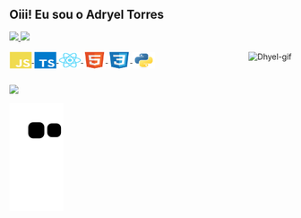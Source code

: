 ## Oiii! Eu sou o Adryel Torres 
 <div>
  <a href="https://github.com/DhyellTorres">
  <img height="180em" src="https://github-readme-stats.vercel.app/api?username=DhyellTorres&show_icons=true&theme=radical&include_all_commits=true&count_private=true"/>
  <img height="180em" src="https://github-readme-stats.vercel.app/api/top-langs/?username=DhyellTorres&layout=compact&langs_count=7&theme=radical"/>
</div>
<div style="display: inline_block"><br>
  <img align="center" alt="Dhyel-Js" height="30" width="40" src="https://raw.githubusercontent.com/devicons/devicon/master/icons/javascript/javascript-plain.svg">
  <img align="center" alt="Dhyel-Ts" height="30" width="40" src="https://raw.githubusercontent.com/devicons/devicon/master/icons/typescript/typescript-plain.svg">
  <img align="center" alt="Dhyel-React" height="30" width="40" src="https://raw.githubusercontent.com/devicons/devicon/master/icons/react/react-original.svg">
  <img align="center" alt="Dhyel-HTML" height="30" width="40" src="https://raw.githubusercontent.com/devicons/devicon/master/icons/html5/html5-original.svg">
  <img align="center" alt="Dhyel-CSS" height="30" width="40" src="https://raw.githubusercontent.com/devicons/devicon/master/icons/css3/css3-original.svg">
  <img align="center" alt="Dhyel-Python" height="30" width="40" src="https://raw.githubusercontent.com/devicons/devicon/master/icons/python/python-original.svg">
  <img align="right" alt="Dhyel-gif" src="https://i.picasion.com/pic91/76e9973600e2fef7b47a4c05f967f49c.gif">
</div>
  
  ##
 
<div> 
  <a href="https://instagram.com/DhyellTorres" target="_blank"><img src="https://img.shields.io/badge/-Instagram-%23E4405F?style=for-the-badge&logo=instagram&logoColor=white" target="_blank"></a>
 
  ![Snake animation](https://github.com/DhyellTorres/DhyellTorres/blob/output/github-contribution-grid-snake.svg)
 
</div>
  
